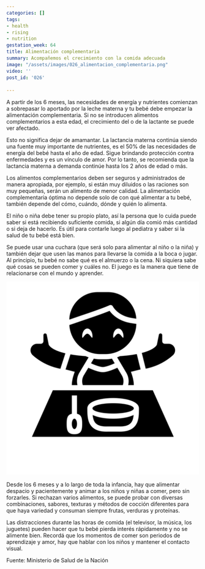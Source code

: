 ```yaml
---
categories: []
tags:
- health
- rising
- nutrition
gestation_week: 64
title: Alimentación complementaria
summary: Acompañemos el crecimiento con la comida adecuada
image: "/assets/images/026_alimentacion_complementaria.png"
video: ''
post_id: '026'

---
```


A partir de los 6 meses, las necesidades de energía y nutrientes comienzan a sobrepasar lo aportado por la leche materna y tu bebé debe empezar la alimentación complementaria. Si no se introducen alimentos complementarios a esta edad, el crecimiento del o de la lactante se puede ver afectado. 

Esto no significa dejar de amamantar. La lactancia materna continúa siendo una fuente muy importante de nutrientes, es el 50% de las necesidades de energía del bebé hasta el año de edad. Sigue brindando protección contra enfermedades y es un vínculo de amor. Por lo tanto, se recomienda que la lactancia materna a demanda continúe hasta los 2 años de edad o más. 

Los alimentos complementarios deben ser seguros y administrados de manera apropiada, por ejemplo, si están muy diluidos o las raciones son muy pequeñas, serán un alimento de menor calidad. La alimentación complementaria óptima no depende solo de con qué alimentar a tu bebé, también depende del cómo, cuándo, dónde y quién lo alimenta. 

El niño o niña debe tener su propio plato, así la persona que lo cuida puede saber si está recibiendo suficiente comida, si algún día comió más cantidad o si deja de hacerlo. Es útil para contarle luego al pediatra y saber si la salud de tu bebé está bien. 

Se puede usar una cuchara (que será solo para alimentar al niño o la niña) y también dejar que usen las manos para llevarse la comida a la boca o jugar. Al principio, tu bebé no sabe qué es el almuerzo o la cena. Ni siquiera sabe qué cosas se pueden comer y cuáles no. El juego es la manera que tiene de relacionarse con el mundo y aprender. 

![](/assets/images/comer.png)

Desde los 6 meses y a lo largo de toda la infancia, hay que alimentar despacio y pacientemente y animar a los niños y niñas a comer, pero sin forzarles. Si rechazan varios alimentos, se puede probar con diversas combinaciones, sabores, texturas y métodos de cocción diferentes para que haya variedad y consuman siempre frutas, verduras y proteínas. 

Las distracciones durante las horas de comida (el televisor, la música, los juguetes) pueden hacer que tu bebé pierda interés rápidamente y no se alimente bien. Recordá que los momentos de comer son periodos de aprendizaje y amor, hay que hablar con los niños y mantener el contacto visual.

Fuente: Ministerio de Salud de la Nación